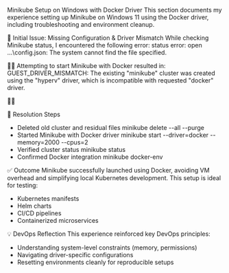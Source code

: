 Minikube Setup on Windows with Docker Driver
This section documents my experience setting up Minikube on Windows 11 using the Docker driver, including troubleshooting and environment cleanup.

🐞 Initial Issue: Missing Configuration & Driver Mismatch
While checking Minikube status, I encountered the following error:
status error: open ...\config.json: The system cannot find the file specified.


Attempting to start Minikube with Docker resulted in:
GUEST_DRIVER_MISMATCH: The existing "minikube" cluster was created using the "hyperv" driver, which is incompatible with requested "docker" driver.



🔧 Resolution Steps
- Deleted old cluster and residual files
minikube delete --all --purge
- Started Minikube with Docker driver
minikube start --driver=docker --memory=2000 --cpus=2
- Verified cluster status
minikube status
- Confirmed Docker integration
minikube docker-env



✅ Outcome
Minikube successfully launched using Docker, avoiding VM overhead and simplifying local Kubernetes development. This setup is ideal for testing:
- Kubernetes manifests
- Helm charts
- CI/CD pipelines
- Containerized microservices

💡 DevOps Reflection
This experience reinforced key DevOps principles:
- Understanding system-level constraints (memory, permissions)
- Navigating driver-specific configurations
- Resetting environments cleanly for reproducible setups



